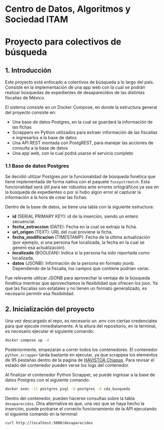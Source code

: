 
# Centro de Datos, Algoritmos y Sociedad ITAM

# Proyecto para colectivos de búsqueda

## 1. Introducción

Este proyecto está enfocado a colectivos de búsqueda a lo largo del país. Consiste en la implementación de una app web con la cual se podrán realizar búsquedas de expedientes de desaparecidos de las distintas fiscalías de México.

El sistema consiste en un Docker Compose, en donde la estructura general del proyecto consiste en:

- Una base de datos Postgres, en la cual se guardará la información de las fichas
- Scrappers en Python utilizados para extraer información de las fiscalías e ingresarlos a la base de datos
- Una API REST montada con PostgREST, para manejar las acciones de consulta a la base de datos
- Una app web, con la cual podrá usarse el servicio completo

### 1.1 Base de datos Postgres

Se decidió utilizar Postgres por la funcionalidad de búsqueda fonética que tiene implementada de forma nativa con el paquete `fuxxystrmatch`. Esta funcionalidad será útil para ser robustos ante errores ortográficos ya sea en la búsqueda de expedientes o por si hubo algún error al capturar la información a la hora de crear las fichas.

Dentro de la base de datos, se tiene una tabla con la siguiente estructura:

- **id** (SERIAL PRIMARY KEY): id de la inserción, siendo un entero secuencial.
- **fecha_extraccion** (DATE): Fecha en la cual se extrajo la ficha.
- **url_origen** (TEXT): URL del cual proviene la ficha.
- **fecha_modificacion** (TIMESTAMP): Fecha de la última actualización (por ejemplo, si una persona fue localizada, la fecha en la cual se generó esa actualización).
- **localizado** (BOOLEAN): Indica si la persona ha sido reportada como localizada.
- **datos** (JSONB): Información de la persona en formato jsonb. Dependiendo de la fiscalía, los campos que contiene podrían variar.

Fue relevante utilizar JSONB para aprovechar la ventaja de la búsqueda fonética mientras que aprovechamos la flexibilidad que ofrecen los json. Ya que las fiscalías son estatales y no tienen un formato generalizado, es necesario permitir esa flexibilidad.

## 2. Inicialización del proyecto

Una vez descargado el repo, es necesario un .env con ciertas credenciales para que ejecute inmediatamente. A la altura del repositorio, en la terminal, es necesario ejecutar el siguiente comando:

```bash
docker compose up -d
```

Posteriormente, empezarán a correr todos los contenedores. El contenedor `python_scrapper` tarda bastante en ejecutar, ya que scrappea los elementos de 95 pestañas dentro de la pagina de [HAVISTOA Chiapas](https://www.fge.chiapas.gob.mx/servicios/hasvistoa). Para revisar el estado del contenedor pueden verse los logs del contenedor.

Al finalizar el contenedor Python Scrapper, se puede ingresar a la base de datos Postgres con el siguiente comando:

```bash
docker exec -it postgres psql -U postgres -d cda_busqueda  
```

Dentro del contenedor, pueden hacerse consultas sobre la tabla `desaparecidos`. Otra alternativa es que, una vez que se haya hecho la inserción, puede probarse el correcto funcionamiento de la API ejecutando el siguiente comando en la terminal:

```bash
curl http://localhost:3000/desaparecidos
```
